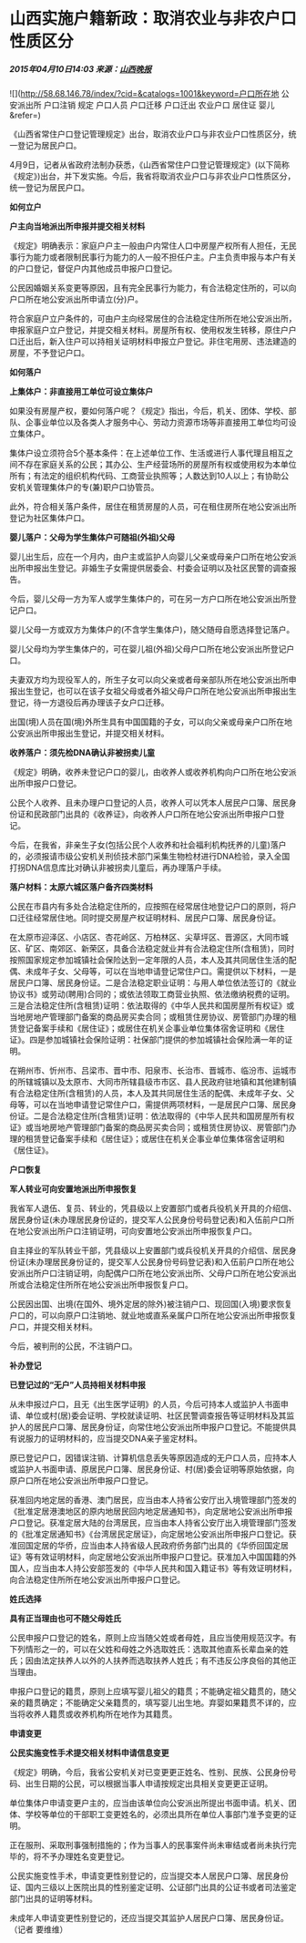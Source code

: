 # 山西实施户籍新政：取消农业与非农户口性质区分

##### 2015年04月10日14:03  来源：[山西晚报](http://www.chinanews.com/sh/2015/04-10/7198179.shtml)  

![](http://58.68.146.78/index/?cid=&catalogs=1001&keyword=户口所在地 公安派出所 户口注销 规定 户口人员 户口迁移 户口迁出 农业户口 居住证 婴儿&refer=)

《山西省常住户口登记管理规定》出台，取消农业户口与非农业户口性质区分，统一登记为居民户口。

4月9日，记者从省政府法制办获悉，《山西省常住户口登记管理规定》(以下简称《规定》)出台，并下发实施。今后，我省将取消农业户口与非农业户口性质区分，统一登记为居民户口。

**如何立户**

**户主向当地派出所申报并提交相关材料**

《规定》明确表示：家庭户户主一般由户内常住人口中房屋产权所有人担任，无民事行为能力或者限制民事行为能力的人一般不担任户主。户主负责申报与本户有关的户口登记，督促户内其他成员申报户口登记。

公民因婚姻关系变更等原因，且有完全民事行为能力，有合法稳定住所的，可以向户口所在地公安派出所申请立(分)户。

符合家庭户立户条件的，可由户主向经常居住的合法稳定住所所在地公安派出所，申报家庭户立户登记，并提交相关材料。房屋所有权、使用权发生转移，原住户户口迁出后，新入住户可以持相关证明材料申报立户登记。非住宅用房、违法建造的房屋，不予登记户口。

**如何落户**

**上集体户：非直接用工单位可设立集体户**

如果没有房屋产权，要如何落户呢？《规定》指出，今后，机关、团体、学校、部队、企事业单位以及各类人才服务中心、劳动力资源市场等非直接用工单位均可设立集体户。

集体户设立须符合5个基本条件：在上述单位工作、生活或进行人事代理且相互之间不存在家庭关系的公民；其办公、生产经营场所的房屋所有权或使用权为本单位所有；有法定的组织机构代码、工商营业执照等；人数达到10人以上；有协助公安机关管理集体户的专(兼)职户口协管员。

此外，符合相关落户条件，居住在租赁房屋的人员，可在租住房所在地公安派出所登记为社区集体户口。

**婴儿落户：父母为学生集体户可随祖(外祖)父母**

婴儿出生后，应在一个月内，由户主或监护人向婴儿父亲或母亲户口所在地公安派出所申报出生登记。非婚生子女需提供居委会、村委会证明以及社区民警的调查报告。

今后，婴儿父母一方为军人或学生集体户的，可在另一方户口所在地公安派出所登记户口。

婴儿父母一方或双方为集体户的(不含学生集体户)，随父随母自愿选择登记落户。

婴儿父母均为学生集体户的，可在婴儿祖(外祖)父母户口所在地公安派出所登记户口。

夫妻双方均为现役军人的，所生子女可以向父亲或者母亲部队所在地公安派出所申报出生登记，也可以在该子女祖父母或者外祖父母户口所在地公安派出所申报出生登记，待一方退役后再办理该子女户口迁移。

出国(境)人员在国(境)外所生具有中国国籍的子女，可以向父亲或母亲户口所在地公安派出所申报出生登记，并提交相关材料。

**收养落户：须先检DNA确认非被拐卖儿童**

《规定》明确，收养未登记户口的婴儿，由收养人或收养机构向户口所在地公安派出所申报户口登记。

公民个人收养、且未办理户口登记的人员，收养人可以凭本人居民户口簿、居民身份证和民政部门出具的《收养证》，向收养人户口所在地公安派出所申报户口登记。

今后，在我省，非亲生子女(包括公民个人收养和社会福利机构抚养的儿童)落户的，必须报请市级公安机关刑侦技术部门采集生物检材进行DNA检验，录入全国打拐DNA信息库比对确认非被拐卖儿童后，再办理落户手续。

**落户材料：太原六城区落户备齐四类材料**

公民在市县内有多处合法稳定住所的，应按照在经常居住地登记户口的原则，将户口迁往经常居住地。同时提交房屋产权证明材料、居民户口簿、居民身份证。

在太原市迎泽区、小店区、杏花岭区、万柏林区、尖草坪区、晋源区，大同市城区、矿区、南郊区、新荣区，具备合法稳定就业并有合法稳定住所(含租赁)，同时按照国家规定参加城镇社会保险达到一定年限的人员，本人及其共同居住生活的配偶、未成年子女、父母等，可以在当地申请登记常住户口。需提供以下材料，一是居民户口簿、居民身份证。二是合法稳定职业证明：与用人单位依法签订的《就业协议书》或劳动(聘用)合同的；或依法领取工商营业执照、依法缴纳税费的证明。三是合法稳定住所(含租赁)证明：依法取得的《中华人民共和国房屋所有权证》或当地房地产管理部门备案的商品房买卖合同；或租赁住房协议、房管部门办理的租赁登记备案手续和《居住证》；或居住在机关企事业单位集体宿舍证明和《居住证》。四是参加城镇社会保险证明：社保部门提供的参加城镇社会保险满一年的证明。

在朔州市、忻州市、吕梁市、晋中市、阳泉市、长治市、晋城市、临汾市、运城市的所辖城镇以及太原市、大同市所辖县级市市区、县人民政府驻地镇和其他建制镇有合法稳定住所(含租赁)的人员，本人及其共同居住生活的配偶、未成年子女、父母等，可以在当地申请登记常住户口，需提供两项材料，一是居民户口簿、居民身份证。二是合法稳定住所(含租赁)证明：依法取得的《中华人民共和国房屋所有权证》或当地房地产管理部门备案的商品房买卖合同；或租赁住房协议、房管部门办理的租赁登记备案手续和《居住证》；或居住在机关企事业单位集体宿舍证明和《居住证》。

**户口恢复**

**军人转业可向安置地派出所申报恢复**

我省军人退伍、复员、转业的，凭县级以上安置部门或者兵役机关开具的介绍信、居民身份证(未办理居民身份证的，提交军人公民身份号码登记表)和入伍前户口所在地公安派出所户口注销证明，可向安置地公安派出所申报恢复户口。

自主择业的军队转业干部，凭县级以上安置部门或兵役机关开具的介绍信、居民身份证(未办理居民身份证的，提交军人公民身份号码登记表)和入伍前户口所在地公安派出所户口注销证明，向配偶户口所在地公安派出所、父母户口所在地公安派出所或合法稳定住所所在地公安派出所申报恢复户口。

公民因出国、出境(在国外、境外定居的除外)被注销户口、现回国(入境)要求恢复户口的，可以向原户口注销地、就业地或直系亲属户口所在地公安派出所申报恢复户口，并提交相关材料。

今后，被判刑的公民，不注销户口。

**补办登记**

**已登记过的“无户”人员持相关材料申报**

从未申报过户口，且无《出生医学证明》的人员，今后可持本人或监护人书面申请、单位或村(居)委会证明、学校就读证明、社区民警调查报告等证明材料及其监护人的居民户口簿、居民身份证，向常住地公安派出所申报户口登记。不能提供具有说服力的证明材料的，应当提交DNA亲子鉴定材料。

原已登记户口，因错误注销、计算机信息丢失等原因造成的无户口人员，应持本人或监护人书面申请、原居民户口簿、居民身份证、村(居)委会证明等原始依据，向原户口所在地公安派出所申报户口登记。

获准回内地定居的香港、澳门居民，应当由本人持省公安厅出入境管理部门签发的《批准定居港澳地区的原内地居民回内地定居通知书》，向定居地公安派出所申报户口登记。获准定居大陆的台湾居民，应当由本人持省公安厅出入境管理部门签发的《批准定居通知书》《台湾居民定居证》，向定居地公安派出所申报户口登记。获准回国定居的华侨，应当由本人持省级人民政府侨务部门出具的《华侨回国定居证》等有效证明材料，向定居地公安派出所申报户口登记。获准加入中国国籍的外国人，应当由本人持公安部签发的《中华人民共和国入籍证书》等有效证明材料，向合法稳定住所所在地公安派出所申报户口登记。

**姓氏选择**

**具有正当理由也可不随父母姓氏**

公民申报户口登记的姓名，原则上应当随父姓或者母姓，且应当使用规范汉字。有下列情形之一的，可以在父姓和母姓之外选取姓氏：选取其他直系长辈血亲的姓氏；因由法定扶养人以外的人扶养而选取扶养人姓氏；有不违反公序良俗的其他正当理由。

申报户口登记的籍贯，原则上应填写婴儿祖父的籍贯；不能确定祖父籍贯的，随父亲的籍贯确定；不能确定父亲籍贯的，填写婴儿出生地。弃婴如果籍贯不详的，应当将收养人籍贯或收养机构所在地作为其籍贯。

**申请变更**

**公民实施变性手术提交相关材料申请信息变更**

《规定》明确，今后，我省公安机关对已变更更正姓名、性别、民族、公民身份号码、出生日期的公民，可以根据当事人申请按规定出具相关变更更正证明。

单位集体户申请变更户主的，应当由该单位向公安派出所提出书面申请。机关、团体、学校等单位的干部职工变更姓名的，必须出具所在单位人事部门准予变更的证明。

正在服刑、采取刑事强制措施的；作为当事人的民事案件尚未审结或者尚未执行完毕的，将不予办理姓名变更登记。

公民实施变性手术，申请变更性别登记的，应当提交本人居民户口簿、居民身份证、国内三级以上医院出具的性别鉴定证明、公证部门出具的公证书或者司法鉴定部门出具的证明等材料。

未成年人申请变更性别登记的，还应当提交其监护人居民户口簿、居民身份证。（记者 要维维）